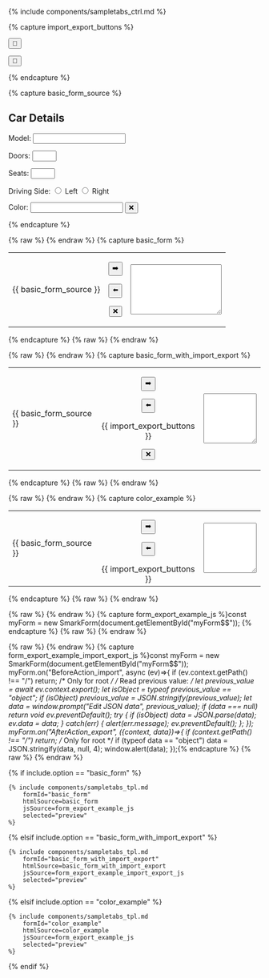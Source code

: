 
{% include components/sampletabs_ctrl.md %}

{% capture import_export_buttons %}
        <p><button
            data-smark='{"action":"export"}'
            title="Export the whole form as JSON (see JS tab)"
            >💾</button></p>
        <p><button
            data-smark='{"action":"import"}'
            title="Import the whole form as JSON (see JS tab)"
            >📂</button></p>
{% endcapture %}

{% capture basic_form_source %}
        <h2>Car Details</h2>
        <p>
            <label data-smark>Model:</label>
            <input type="text" name="model" data-smark />
        </p>
        <p>
            <label data-smark>Doors:</label>
            <input type="number" name="doors" min="3" max="5" step=2 data-smark />
        </p>
        <p>
            <label data-smark>Seats:</label>
            <input type="number" name="seats" min=4 max=9 data-smark />
        </p>
        <p>
            <label data-smark>Driving Side:</label>
            <input type="radio" name="side" value="left" data-smark /> Left
            <input type="radio" name="side" value="right" data-smark /> Right
        </p>
        <p>
            <label data-smark>Color:</label>
            <span data-smark='{"type":"color", "name":"color"}'>
                <input data-smark>
                <button data-smark='{"action":"clear"}' title='Indifferent' >❌ </button>
            </span>
        </p>
{% endcapture %}




{% raw %} <!-- basic_form {{{ --> {% endraw %}
{% capture basic_form %}<div id="myForm$$">
    <table><tr>
    <td data-smark='{"name":"demo"}'>{{ basic_form_source
    }}    </td>
    <td style="text-align:center;">
        <p><button
            data-smark='{"action":"export","context":"demo","target":"../editor"}'
            title="Export 'demo' subform to 'editor' textarea"
            >➡️ </button></p>
        <p><button
            data-smark='{"action":"import","context":"demo","target":"../editor"}'
            title="Import 'editor' textarea contents to 'demo' subform"
            >⬅️ </button></p>
        <p><button
            data-smark='{"action":"clear"}'
            title="Clear the whole form"
            >❌</button></p>
    </td>
    <td data-smark='{"name":"editor","type":"input"}'>
        <textarea data-smark style="width: 100%; height: 100px;"></textarea>
    </td>
    </tr></table>
</div>{% endcapture %}
{% raw %} <!-- }}} --> {% endraw %}


{% raw %} <!-- basic_form {{{ --> {% endraw %}
{% capture basic_form_with_import_export %}<div id="myForm$$">
    <table><tr>
    <td data-smark='{"name":"demo"}'>{{ basic_form_source
    }}    </td>
    <td style="text-align:center;">
        <p><button
            data-smark='{"action":"export","context":"demo","target":"../editor"}'
            title="Export 'demo' subform to 'editor' textarea"
            >➡️ </button></p>
        <p><button
            data-smark='{"action":"import","context":"demo","target":"../editor"}'
            title="Import 'editor' textarea contents to 'demo' subform"
            >⬅️ </button></p>{{ import_export_buttons }}
        <p><button
            data-smark='{"action":"clear"}'
            title="Clear the whole form"
            >❌</button></p>
    </td>
    <td data-smark='{"name":"editor","type":"input"}'>
        <textarea data-smark style="width: 100%; height: 100px;"></textarea>
    </td>
    </tr></table>
</div>{% endcapture %}
{% raw %} <!-- }}} --> {% endraw %}





{% raw %} <!-- color_example {{{ --> {% endraw %}
{% capture color_example %}<div id="myForm$$">
    <table><tr>
    <td data-smark='{"name":"demo"}'>{{ basic_form_source
    }}    </td>
    <td style="text-align:center;">
        <p><button
            data-smark='{"action":"export","context":"demo","target":"../editor"}'
            title="Export 'demo' subform to 'editor' textarea"
            >➡️ </button></p>
        <p><button
            data-smark='{"action":"import","context":"demo","target":"../editor"}'
            title="Import 'editor' textarea contents to 'demo' subform"
            >⬅️ </button></p>{{ import_export_buttons }}</td>
    <td data-smark='{"name":"editor","type":"input"}'>
        <textarea data-smark style="width: 100%; height: 100px;"></textarea>
    </td>
    </tr></table>
</div>{% endcapture %}
{% raw %} <!-- }}} --> {% endraw %}


{% raw %} <!-- form_export_example_js {{{ --> {% endraw %}
{% capture form_export_example_js %}const myForm = new SmarkForm(document.getElementById("myForm$$"));
{% endcapture %}
{% raw %} <!-- }}} --> {% endraw %}

{% raw %} <!-- form_export_example_import_export_js {{{ --> {% endraw %}
{% capture form_export_example_import_export_js %}const myForm = new SmarkForm(document.getElementById("myForm$$"));
myForm.on("BeforeAction_import", async (ev)=>{
    if (ev.context.getPath() !== "/") return; /* Only for root */
    /* Read previous value: */
    let previous_value = await ev.context.export();
    let isObject = typeof previous_value == "object";
    if (isObject) previous_value = JSON.stringify(previous_value);
    let data = window.prompt("Edit JSON data", previous_value);
    if (data === null) return void ev.preventDefault();
    try {
        if (isObject) data = JSON.parse(data);
        ev.data = data;
    } catch(err) {
        alert(err.message);
        ev.preventDefault();
    };
});
myForm.on("AfterAction_export", ({context, data})=>{
    if (context.getPath() !== "/") return; /* Only for root */
    if (typeof data == "object") data = JSON.stringify(data, null, 4);
    window.alert(data);
});{% endcapture %}
{% raw %} <!-- }}} --> {% endraw %}



{% if include.option == "basic_form" %}

    {% include components/sampletabs_tpl.md
        formId="basic_form"
        htmlSource=basic_form
        jsSource=form_export_example_js
        selected="preview"
    %}

{% elsif include.option == "basic_form_with_import_export" %}

    {% include components/sampletabs_tpl.md
        formId="basic_form_with_import_export"
        htmlSource=basic_form_with_import_export
        jsSource=form_export_example_import_export_js
        selected="preview"
    %}

{% elsif include.option == "color_example" %}

    {% include components/sampletabs_tpl.md
        formId="color_example"
        htmlSource=color_example
        jsSource=form_export_example_js
        selected="preview"
    %}

{% endif %}
